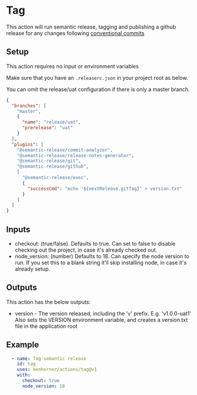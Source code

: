# Tag

This action will run semantic release, tagging and publishing a github
release for any changes following [conventional commits](conventionalcommits.org)

## Setup

This action requires no input or environment variables

Make sure that you have an `.releaserc.json` in your project root as below.

You can omit the release/uat configuration if there is only a master branch.

```json
{
  "branches": [
    "master",
    {
      "name": "release/uat",
      "prerelease": "uat"
    }
  ],
  "plugins": [
    "@semantic-release/commit-analyzer",
    "@semantic-release/release-notes-generator",
    "@semantic-release/git",
    "@semantic-release/github",
    [
      "@semantic-release/exec",
      {
        "successCmd": "echo '${nextRelease.gitTag}' > version.txt"
      }
    ]
  ]
}
```

## Inputs

- checkout: (true/false). Defaults to true. Can set to false to disable checking
  out the project, in case it's already checked out.
- node_version: (number) Defaults to 18. Can specify the node version to run. If you
  set this to a blank string it'll skip installing node, in case it's already
  setup.

## Outputs

This action has the below outputs:

- version - The version released, including the 'v' prefix. E.g. 'v1.0.0-uat1'
  Also sets the VERSION environment variable, and creates a version.txt file
  in the application root

## Example

```yaml
  - name: Tag semantic release
    id: tag
    uses: benhorner/actions/tag@v1
    with:
      checkout: true
      node_version: 18
```
